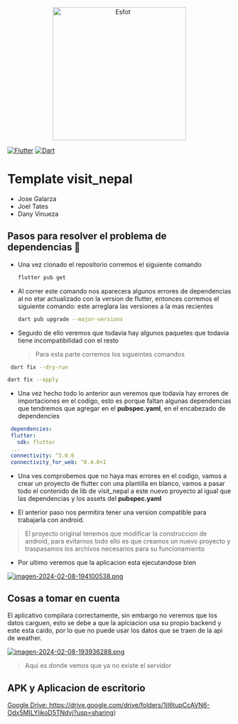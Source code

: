 <p align='center'>
<img src="https://esfot.epn.edu.ec/images/headers/logo_esfot_buho.png" alt="Esfot" width="300px">
</p>
</div>

[![Flutter](https://img.shields.io/badge/Flutter-%2302569B?style=for-the-badge&logo=flutter&logoColor=white)](https://flutter.dev/) [![Dart](https://img.shields.io/badge/Dart-%230175C2?style=for-the-badge&logo=dart&logoColor=white)](https://dart.dev/) 

# Template visit_nepal
- Jose Galarza
- Joel Tates
- Dany Vinueza

## Pasos para resolver el problema de dependencias 🔗
- Una vez clonado el repositorio corremos el siguiente comando
  ```bash
  flutter pub get
  ```
- Al correr este comando nos aparecera algunos errores de dependencias al no etar actualizado con la version de flutter, entonces corremos el siguiente comando: este arreglara las versiones a la mas recientes
  ```bash
  dart pub upgrade --major-versions
  ```
- Seguido de ello veremos que todavia hay algunos paquetes que todavia tiene incompatibilidad con el resto
  > Para esta parte corremos los sigueintes comandos

 ```bash
  dart fix --dry-run
  ```

  ```bash
  dart fix --apply
  ```
- Una vez hecho todo lo anterior aun veremos que todavia hay errores de importaciones en el codigo, esto es porque faltan algunas dependencias que tendremos que agregar en el **pubspec.yaml**, en el encabezado de dependencies

 ```yaml
  dependencies:
  flutter:
    sdk: flutter
  ...
  connectivity: ^3.0.6
  connectivity_for_web: ^0.4.0+1
  ```

- Una ves comprobemos que no haya mas errores en el codigo, vamos a crear un proyecto de flutter con una plantilla en blanco, vamos a pasar todo el contenido de lib de visit_nepal a este nuevo proyecto al igual que las dependencias y los assets del **pubspec.yaml**

- El anterior paso nos permitira tener una version compatible para trabajarla con android.
> El proyecto original tenemos que modificar la construccion de android, para evitarnos todo ello es que creamos un nuevo proyecto y traspasamos los archivos necesarios para su funcionamiento

- Por ultimo veremos que la aplicacion esta ejecutandose bien
  
[![imagen-2024-02-08-194100538.png](https://i.postimg.cc/YqrvbLGs/imagen-2024-02-08-194100538.png)](https://postimg.cc/XXPNvJgf)

## Cosas a tomar en cuenta

El aplicativo compilara correctamente, sin embargo no veremos que los datos carguen, esto se debe a que la aplciacion usa su propio backend y este esta caido, por lo que no puede usar los datos que se traen de la api de weather.

[![imagen-2024-02-08-193936288.png](https://i.postimg.cc/59FgbGsV/imagen-2024-02-08-193936288.png)](https://postimg.cc/jCtPh8Vg)
> Aqui es donde vemos que ya no existe el servidor

## APK y Aplicacion de escritorio
[Google Drive:  ](  https://drive.google.com/drive/folders/1jI6tupCcAVN6-Odx5MILYlikoD5TNdvj?usp=sharing)https://drive.google.com/drive/folders/1jI6tupCcAVN6-Odx5MILYlikoD5TNdvj?usp=sharing)

